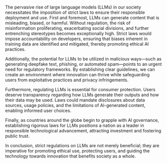 The pervasive rise of large language models (LLMs) in our society necessitates the imposition of strict laws to ensure their responsible deployment and use. First and foremost, LLMs can generate content that is misleading, biased, or harmful. Without regulation, the risk of misinformation proliferating, exacerbating social divisions, and further entrenching stereotypes becomes exceptionally high. Strict laws would impose accountability on developers, ensuring that biases inherent in training data are identified and mitigated, thereby promoting ethical AI practices.

Additionally, the potential for LLMs to be utilized in malicious ways—such as generating deepfake text, phishing, or automated spam—points to an urgent need for regulatory frameworks. By establishing clear guidelines, we can create an environment where innovation can thrive while safeguarding users from exploitative practices and privacy infringements.

Furthermore, regulating LLMs is essential for consumer protection. Users deserve transparency regarding how LLMs generate their outputs and how their data may be used. Laws could mandate disclosures about data sources, usage policies, and the limitations of AI-generated content, enabling informed user choices.

Finally, as countries around the globe begin to grapple with AI governance, establishing rigorous laws for LLMs positions a nation as a leader in responsible technological advancement, attracting investment and fostering public trust.

In conclusion, strict regulations on LLMs are not merely beneficial; they are imperative for promoting ethical use, protecting users, and guiding the technology towards innovation that benefits society as a whole.